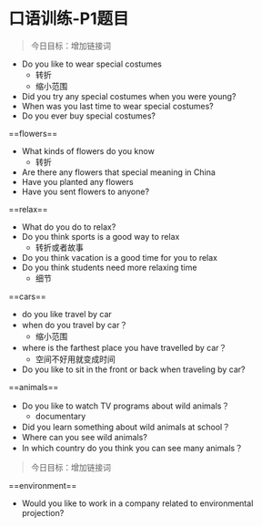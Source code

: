 # 口语训练-P1题目
> 今日目标：增加链接词
- Do you like to wear special costumes
	- 转折
	- 缩小范围
- Did you try any special costumes when you were young?
- When was you last time to wear special costumes?
- Do you ever buy special costumes?

==flowers==
- What kinds of flowers do you know
	- 转折
- Are there any flowers that special meaning in China
- Have you planted any flowers
- Have you sent flowers to anyone?

==relax==
- What do you do to relax?
- Do you think sports is a good way to relax
	- 转折或者故事
- Do you think vacation is a good time for you to relax
- Do you think students need more relaxing time
	- 细节

==cars==
- do you like travel by car
- when do you travel by car？
	- 缩小范围
- where is the farthest place you have travelled by car？
	- 空间不好用就变成时间
- Do you like to sit in the front or back when traveling by car?

==animals==
- Do you like to watch TV programs about wild animals？
	- documentary
- Did you learn something about wild animals at school？
- Where can you see wild animals?
- In which country do you think you  can see many animals？

> 今日目标：增加链接词

==environment==
- Would you like to work in a company related to environmental projection?